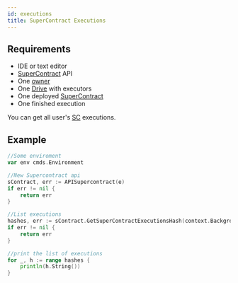 ```yaml
---
id: executions
title: SuperContract Executions
---
```


## Requirements

- IDE or text editor
- [SuperContract](../../built_in_features/supercontract/overview.md) API
- One [owner](../../roles/owner.md)
- One [Drive](../../built_in_features/drive/overview.md) with executors
- One deployed [SuperContract](../../built_in_features/supercontract/overview.md)
- One finished execution

You can get all user's [SC](../../built_in_features/supercontract/overview.md) executions.

## Example

```go
//Some enviroment
var env cmds.Environment

//New Supercontract api
sContract, err := APISupercontract(e)
if err != nil {
	return err
}

//List executions
hashes, err := sContract.GetSuperContractExecutionsHash(context.Background())
if err != nil {
	return err
}

//print the list of executions
for _, h := range hashes {
	println(h.String())
}
```
